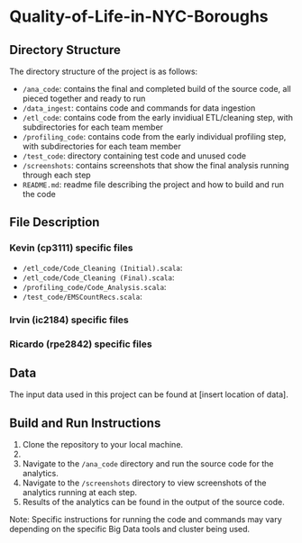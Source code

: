 # Quality-of-Life-in-NYC-Boroughs

## Directory Structure

The directory structure of the project is as follows:

- `/ana_code`: contains the final and completed build of the source code, all pieced together and ready to run
- `/data_ingest`: contains code and commands for data ingestion
- `/etl_code`: contains code from the early invidiual ETL/cleaning step, with subdirectories for each team member
- `/profiling_code`: contains code from the early individual profiling step, with subdirectories for each team member
- `/test_code`: directory containing test code and unused code
- `/screenshots`: contains screenshots that show the final analysis running through each step
- `README.md`: readme file describing the project and how to build and run the code

## File Description
### Kevin (cp3111) specific files
- `/etl_code/Code_Cleaning (Initial).scala`: 
- `/etl_code/Code_Cleaning (Final).scala`: 
- `/profiling_code/Code_Analysis.scala`: 
- `/test_code/EMSCountRecs.scala`: 
### Irvin (ic2184) specific files
### Ricardo (rpe2842) specific files


## Data

The input data used in this project can be found at [insert location of data]. 

## Build and Run Instructions

1. Clone the repository to your local machine.
2. 
5. Navigate to the `/ana_code` directory and run the source code for the analytics.
6. Navigate to the `/screenshots` directory to view screenshots of the analytics running at each step.
7. Results of the analytics can be found in the output of the source code.

Note: Specific instructions for running the code and commands may vary depending on the specific Big Data tools and cluster being used.

